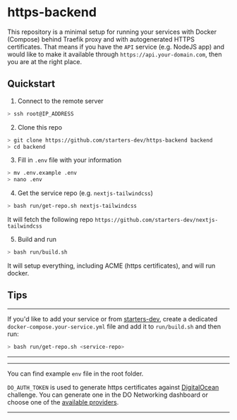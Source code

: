 # https-backend

This repository is a minimal setup for running your services with Docker (Compose) behind Traefik proxy and with autogenerated HTTPS certificates. That means if you have the `API` service (e.g. NodeJS app) and would like to make it available through `https://api.your-domain.com`, then you are at the right place.

## Quickstart

1. Connect to the remote server

```bash
> ssh root@IP_ADDRESS
```

2. Clone this repo

```bash
> git clone https://github.com/starters-dev/https-backend backend
> cd backend
```

3. Fill in `.env` file with your information

```bash
> mv .env.example .env
> nano .env
```

4. Get the service repo (e.g. `nextjs-tailwindcss`)

```bash
> bash run/get-repo.sh nextjs-tailwindcss
```

It will fetch the following repo `https://github.com/starters-dev/nextjs-tailwindcss`

5. Build and run

```bash
> bash run/build.sh
```

It will setup everything, including ACME (https certificates), and will run docker.

## Tips

---

If you'd like to add your service or from [starters-dev](https://github.com/starters-dev), create a dedicated `docker-compose.your-service.yml` file and add it to `run/build.sh` and then run:

```bash
> bash run/get-repo.sh <service-repo>
```

---

---

You can find example `env` file in the root folder.

`DO_AUTH_TOKEN` is used to generate https certificates against [DigitalOcean](https://digitalocean.com) challenge. You can generate one in the DO Networking dashboard or choose one of the [available providers](https://doc.traefik.io/traefik/https/acme/#providers).

---
